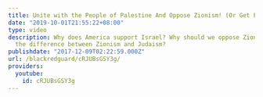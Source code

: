 ```yaml
---
title: Unite with the People of Palestine And Oppose Zionism! (Or Get Fucked)
date: "2019-10-01T21:55:22+08:00"
type: video
description: Why does America support Israel? Why should we oppose Zionism? What is
  the difference between Zionism and Judaism?
publishdate: "2017-12-09T02:22:59.000Z"
url: /blackredguard/cRJUBsGSY3g/
providers:
  youtube:
    id: cRJUBsGSY3g
---
```

